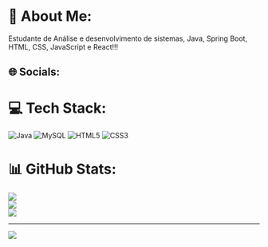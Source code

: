 # 💫 About Me:
Estudante de Análise e desenvolvimento de sistemas, Java, Spring Boot, HTML, CSS, JavaScript e React!!!



## 🌐 Socials:
# 💻 Tech Stack:
![Java](https://img.shields.io/badge/java-%23ED8B00.svg?style=for-the-badge&logo=java&logoColor=white) ![MySQL](https://img.shields.io/badge/mysql-%2300f.svg?style=for-the-badge&logo=mysql&logoColor=white) ![HTML5](https://img.shields.io/badge/html5-%23E34F26.svg?style=for-the-badge&logo=html5&logoColor=white) ![CSS3](https://img.shields.io/badge/css3-%231572B6.svg?style=for-the-badge&logo=css3&logoColor=white)
# 📊 GitHub Stats:
![](https://github-readme-stats.vercel.app/api?username=Damyres&theme=dracula&hide_border=false&include_all_commits=false&count_private=false)<br/>
![](https://github-readme-streak-stats.herokuapp.com/?user=Damyres&theme=dracula&hide_border=false)<br/>
![](https://github-readme-stats.vercel.app/api/top-langs/?username=Damyres&theme=dracula&hide_border=false&include_all_commits=false&count_private=false&layout=compact)

---
[![](https://visitcount.itsvg.in/api?id=Damyres&icon=0&color=0)](https://visitcount.itsvg.in)

<!-- Proudly created with GPRM ( https://gprm.itsvg.in ) -->
